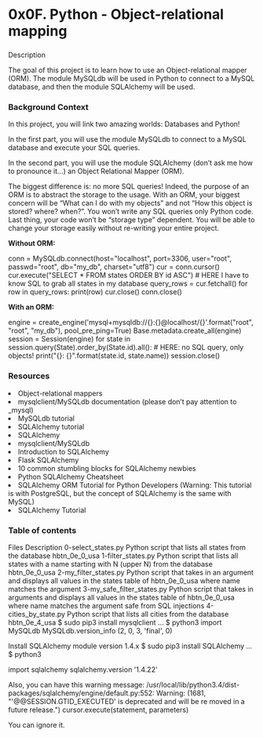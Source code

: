 <h1>0x0F. Python - Object-relational mapping</h1>
<h3></h3>Description</h3>
<p></p>The goal of this project is to learn how to use an Object-relational mapper (ORM). The module MySQLdb will be used in Python to connect to a MySQL database, and then the module SQLAlchemy will be used.</p>

<h3>Background Context</h3>
<p>In this project, you will link two amazing worlds: Databases and Python!

In the first part, you will use the module MySQLdb to connect to a MySQL database and execute your SQL queries.

In the second part, you will use the module SQLAlchemy (don’t ask me how to pronounce it…) an Object Relational Mapper (ORM).

The biggest difference is: no more SQL queries! Indeed, the purpose of an ORM is to abstract the storage to the usage. With an ORM, your biggest concern will be “What can I do with my objects” and not “How this object is stored? where? when?”. You won’t write any SQL queries only Python code. Last thing, your code won’t be “storage type” dependent. You will be able to change your storage easily without re-writing your entire project.</p>

<strong>Without ORM:</strong>

conn = MySQLdb.connect(host="localhost", port=3306, user="root", passwd="root", db="my_db", charset="utf8")
cur = conn.cursor()
cur.execute("SELECT * FROM states ORDER BY id ASC") # HERE I have to know SQL to grab all states in my database
query_rows = cur.fetchall()
for row in query_rows:
    print(row)
cur.close()
conn.close()

<strong>With an ORM:</strong>

engine = create_engine('mysql+mysqldb://{}:{}@localhost/{}'.format("root", "root", "my_db"), pool_pre_ping=True)
Base.metadata.create_all(engine)
session = Session(engine)
for state in session.query(State).order_by(State.id).all(): # HERE: no SQL query, only objects!
    print("{}: {}".format(state.id, state.name))
session.close()
<h3>Resources</h3>
<li>Object-relational mappers</li>

<li>mysqlclient/MySQLdb documentation (please don’t pay attention to _mysql)</li>

<li>MySQLdb tutorial</li>

<li>SQLAlchemy tutorial</li>

<li>SQLAlchemy</li>

<li>mysqlclient/MySQLdb</li>

<li>Introduction to SQLAlchemy</li>

<li>Flask SQLAlchemy</li>

<li>10 common stumbling blocks for SQLAlchemy newbies</li>

<li>Python SQLAlchemy Cheatsheet</li>

<li>SQLAlchemy ORM Tutorial for Python Developers (Warning: This tutorial is with PostgreSQL, but the concept of SQLAlchemy is the same with MySQL)</li>

<li>SQLAlchemy Tutorial</li>

<h3>Table of contents</h3>
Files	Description
0-select_states.py	Python script that lists all states from the database hbtn_0e_0_usa
1-filter_states.py	Python script that lists all states with a name starting with N (upper N) from the database hbtn_0e_0_usa
2-my_filter_states.py	Python script that takes in an argument and displays all values in the states table of hbtn_0e_0_usa where name matches the argument
3-my_safe_filter_states.py	Python script that takes in arguments and displays all values in the states table of hbtn_0e_0_usa where name matches the argument safe from SQL injections
4-cities_by_state.py	Python script that lists all cities from the database hbtn_0e_4_usa
$ sudo pip3 install mysqlclient	
...	
$ python3	
import MySQLdb MySQLdb.version_info (2, 0, 3, 'final', 0)

Install SQLAlchemy module version 1.4.x
$ sudo pip3 install SQLAlchemy ... $ python3

import sqlalchemy sqlalchemy.version '1.4.22'

Also, you can have this warning message:
/usr/local/lib/python3.4/dist-packages/sqlalchemy/engine/default.py:552: Warning: (1681, "'@@SESSION.GTID_EXECUTED' is deprecated and will be re moved in a future release.")
cursor.execute(statement, parameters)

You can ignore it. 
